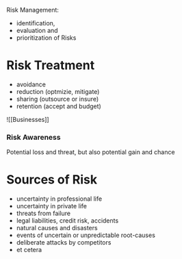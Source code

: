 Risk Management:
- identification, 
- evaluation and 
- prioritization of Risks

# Risk Treatment
- avoidance
- reduction (optmizie, mitigate)
- sharing (outsource or insure)
- retention (accept and budget)

![[Businesses]]

### Risk Awareness
Potential loss and threat, but also potential gain and chance

# Sources of Risk
- uncertainty in professional life
- uncertainty in private life
- threats from failure
- legal liabilities, credit risk, accidents
- natural causes and disasters
- events of uncertain or unpredictable root-causes
- deliberate attacks by competitors
- et cetera



